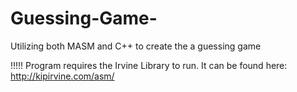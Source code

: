 # Guessing-Game-
Utilizing both MASM and C++ to create the a guessing game 

!!!!! Program requires the Irvine Library to run. It can be found here: http://kipirvine.com/asm/

